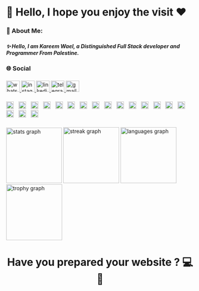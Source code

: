 <h1 align="left">👋 Hello, I hope you enjoy the visit ❤️</h1>

###

<h3 align="left">💫 About Me:</h3>

###

<h5 align="left">✨ Hello, I am Kareem Wael, a Distinguished Full Stack developer and Programmer From Palestine.</h5>

###

<h3 align="left">🌐 Social</h3>

###

<div align="left">
  <a href="https://wa.me/qr/CWUU45Z6HNAOK1" target="_blank">
    <img src="https://raw.githubusercontent.com/maurodesouza/profile-readme-generator/master/src/assets/icons/social/whatsapp/default.svg" width="36" height="30" alt="whatsapp logo"  />
  </a>
  <a href="https://www.instagram.com/kareemwaeel.code?igsh=MWw3amVubnljZXI3eA==" target="_blank">
    <img src="https://raw.githubusercontent.com/maurodesouza/profile-readme-generator/master/src/assets/icons/social/instagram/default.svg" width="36" height="30" alt="instagram logo"  />
  </a>
  <a href="https://www.linkedin.com/in/kareem-waeel-programming?utm_source=share&utm_campaign=share_via&utm_content=profile&utm_medium=android_app" target="_blank">
    <img src="https://raw.githubusercontent.com/maurodesouza/profile-readme-generator/master/src/assets/icons/social/linkedin/default.svg" width="36" height="30" alt="linkedin logo"  />
  </a>
  <a href="http://t.me/kareem_waeel" target="_blank">
    <img src="https://raw.githubusercontent.com/maurodesouza/profile-readme-generator/master/src/assets/icons/social/telegram/default.svg" width="36" height="30" alt="telegram logo"  />
  </a>
  <a href="kareem.wael.fs@gmail.com" target="_blank">
    <img src="https://raw.githubusercontent.com/maurodesouza/profile-readme-generator/master/src/assets/icons/social/gmail/default.svg" width="36" height="30" alt="gmail logo"  />
  </a>
</div>

###

<div align="left">
  <img src="https://img.shields.io/badge/HTML5-E34F26?logo=html5&logoColor=white&style=for-the-badge" height="20" alt="html5 logo"  />
  <img width="5" />
  <img src="https://img.shields.io/badge/CSS3-1572B6?logo=css3&logoColor=white&style=for-the-badge" height="20" alt="css3 logo"  />
  <img width="5" />
  <img src="https://img.shields.io/badge/JavaScript-F7DF1E?logo=javascript&logoColor=black&style=for-the-badge" height="20" alt="javascript logo"  />
  <img width="5" />
  <img src="https://img.shields.io/badge/Python-3776AB?logo=python&logoColor=white&style=for-the-badge" height="20" alt="python logo"  />
  <img width="5" />
  <img src="https://img.shields.io/badge/TypeScript-3178C6?logo=typescript&logoColor=white&style=for-the-badge" height="20" alt="typescript logo"  />
  <img width="5" />
  <img src="https://img.shields.io/badge/Django-092E20?logo=django&logoColor=white&style=for-the-badge" height="20" alt="django logo"  />
  <img width="5" />
  <img src="https://img.shields.io/badge/jQuery-0769AD?logo=jquery&logoColor=white&style=for-the-badge" height="20" alt="jquery logo"  />
  <img width="5" />
  <img src="https://img.shields.io/badge/React-61DAFB?logo=react&logoColor=black&style=for-the-badge" height="20" alt="react logo"  />
  <img width="5" />
  <img src="https://img.shields.io/badge/Tailwind CSS-06B6D4?logo=tailwindcss&logoColor=black&style=for-the-badge" height="20" alt="tailwindcss logo"  />
  <img width="5" />
  <img src="https://img.shields.io/badge/Bootstrap-7952B3?logo=bootstrap&logoColor=white&style=for-the-badge" height="20" alt="bootstrap logo"  />
  <img width="5" />
  <img src="https://img.shields.io/badge/PHP-777BB4?logo=php&logoColor=black&style=for-the-badge" height="20" alt="php logo"  />
  <img width="5" />
  <img src="https://img.shields.io/badge/Laravel-FF2D20?logo=laravel&logoColor=white&style=for-the-badge" height="20" alt="laravel logo"  />
  <img width="5" />
  <img src="https://img.shields.io/badge/MySQL-4479A1?logo=mysql&logoColor=white&style=for-the-badge" height="20" alt="mysql logo"  />
  <img width="5" />
  <img src="https://img.shields.io/badge/Pug-A86454?logo=pug&logoColor=white&style=for-the-badge" height="20" alt="pug logo"  />
  <img width="5" />
  <img src="https://img.shields.io/badge/Jest-C21325?logo=jest&logoColor=white&style=for-the-badge" height="20" alt="jest logo"  />
  <img width="5" />
  <img src="https://img.shields.io/badge/Sass-CC6699?logo=sass&logoColor=black&style=for-the-badge" height="20" alt="sass logo"  />
  <img width="5" />
  <img src="https://img.shields.io/badge/gulp-CF4647?logo=gulp&logoColor=white&style=for-the-badge" height="20" alt="gulp logo"  />
  <img width="5" />
  <img src="https://img.shields.io/badge/GitHub-181717?logo=github&logoColor=white&style=for-the-badge" height="20" alt="github logo"  />
</div>

###

<div align="left">
  <img src="https://github-readme-stats.vercel.app/api?username=Kareem-wael-fs&hide_title=true&hide_rank=false&show_icons=true&include_all_commits=true&count_private=true&disable_animations=true&theme=radical&locale=en&hide_border=true&custom_title=KareemWael's%20GitHub%20Stats%20%F0%9F%92%BB%F0%9F%9A%80" height="149" alt="stats graph"  />
  <img src="https://streak-stats.demolab.com?user=Kareem-wael-fs&locale=en&mode=daily&theme=radical&hide_border=true&border_radius=5" height="150" alt="streak graph"  />
  <img src="https://github-readme-stats.vercel.app/api/top-langs?username=Kareem-wael-fs&locale=en&hide_title=false&layout=compact&card_width=320&langs_count=10&theme=radical&hide_border=false" height="150" alt="languages graph"  />
  <img src="https://github-profile-trophy.vercel.app?username=Kareem-wael-fs&theme=tokyonight&column=4&row=4&margin-h=2&no-frame=true&no-bg=false" height="150" alt="trophy graph"  />
</div>

###

<h1 align="center">Have you prepared your website ? 💻🚀</h1>

###
